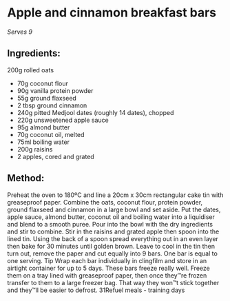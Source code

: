 
# Apple and cinnamon breakfast bars
_Serves 9_
## Ingredients:
200g rolled oats
* 70g coconut flour
* 90g vanilla protein powder
* 55g ground flaxseed
* 2 tbsp ground cinnamon
* 240g pitted Medjool dates (roughly 14 dates), chopped
* 220g unsweetened apple sauce
* 95g almond butter
* 70g coconut oil, melted
* 75ml boiling water
* 200g raisins
* 2 apples, cored and grated
## Method:
Preheat the oven to 180ºC and line a 20cm x 30cm rectangular 
cake tin with greaseproof paper. Combine the oats, coconut 
flour, protein powder, ground flaxseed and cinnamon in a large 
bowl and set aside.
Put the dates, apple sauce, almond butter, coconut oil and 
boiling water into a liquidiser and blend to a smooth puree. Pour 
into the bowl with the dry ingredients and stir to combine. Stir in 
the raisins and grated apple then spoon into the lined tin. Using 
the back of a spoon spread everything out in an even layer then 
bake for 30 minutes until golden brown.
Leave to cool in the tin then turn out, remove the paper and cut 
equally into 9 bars. One bar is equal to one serving.
Tip
Wrap each bar individually in clingfilm and store in an airtight 
container for up to 5 days.
These bars freeze really well. Freeze them on a tray lined with 
greaseproof paper, then once they™re frozen transfer to them 
to a large freezer bag. That way they won™t stick together and 
they™ll be easier to defrost.
31Refuel meals - training days

